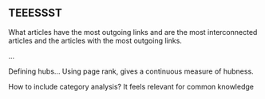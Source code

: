 ## TEEESSST

What articles have the most outgoing links and are the most interconnected articles and the articles with the most outgoing links.

...

Defining hubs... Using page rank, gives a continuous measure of hubness. 

How to include category analysis? It feels relevant for common knowledge
